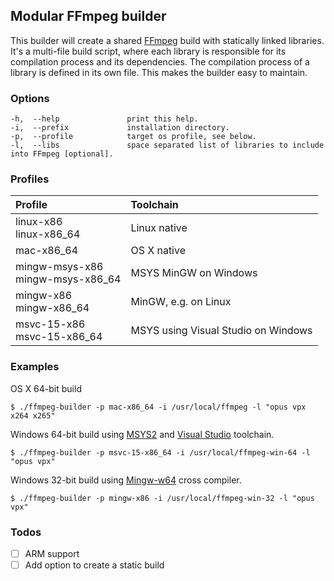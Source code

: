 ## Modular FFmpeg builder
This builder will create a shared [FFmpeg](http://ffmpeg.org) build with statically linked libraries. It's a multi-file build script, where each library is responsible for its compilation process and its dependencies. The compilation process of a library is defined in its own file. This makes the builder easy to maintain.

### Options
```
-h,  --help               print this help.
-i,  --prefix             installation directory.
-p,  --profile            target os profile, see below.
-l,  --libs               space separated list of libraries to include into FFmpeg [optional].
```

### Profiles

| Profile                               | Toolchain                           |
| :------------------------------------ | :---------------------------------- |
| linux-x86 <br> linux-x86_64           | Linux native                        |
| mac-x86_64                            | OS X native                         |
| mingw-msys-x86 <br> mingw-msys-x86_64 | MSYS MinGW on Windows               |
| mingw-x86 <br> mingw-x86_64           | MinGW, e.g. on Linux                |
| msvc-15-x86 <br> msvc-15-x86_64       | MSYS using Visual Studio on Windows |


### Examples
OS X 64-bit build
```
$ ./ffmpeg-builder -p mac-x86_64 -i /usr/local/ffmpeg -l "opus vpx x264 x265"
```

Windows 64-bit build using [MSYS2](http://msys2.github.io) and [Visual Studio](https://www.visualstudio.com) toolchain.
```
$ ./ffmpeg-builder -p msvc-15-x86_64 -i /usr/local/ffmpeg-win-64 -l "opus vpx"
```

Windows 32-bit build using [Mingw-w64](http://mingw-w64.org) cross compiler.
```
$ ./ffmpeg-builder -p mingw-x86 -i /usr/local/ffmpeg-win-32 -l "opus vpx"
```

### Todos
- [ ] ARM support
- [ ] Add option to create a static build
